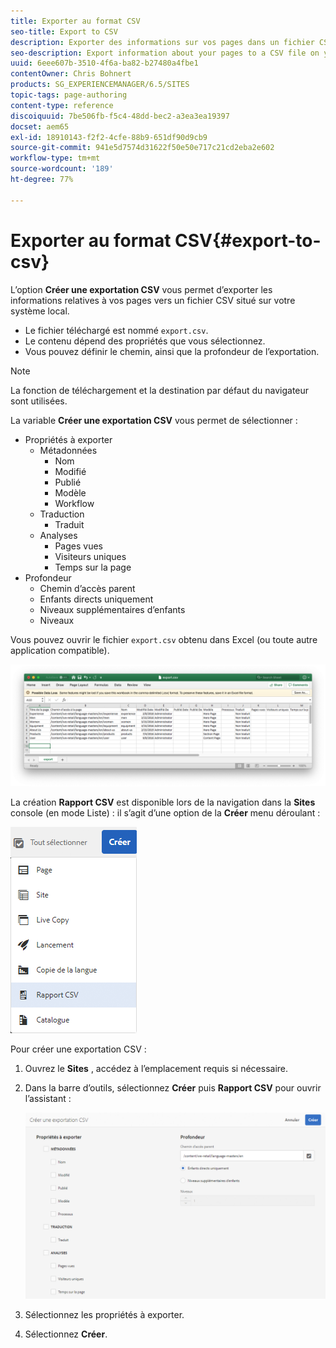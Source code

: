 ```yaml
---
title: Exporter au format CSV
seo-title: Export to CSV
description: Exporter des informations sur vos pages dans un fichier CSV sur votre système local
seo-description: Export information about your pages to a CSV file on your local system
uuid: 6eee607b-3510-4f6a-ba82-b27480a4fbe1
contentOwner: Chris Bohnert
products: SG_EXPERIENCEMANAGER/6.5/SITES
topic-tags: page-authoring
content-type: reference
discoiquuid: 7be506fb-f5c4-48dd-bec2-a3ea3ea19397
docset: aem65
exl-id: 18910143-f2f2-4cfe-88b9-651df90d9cb9
source-git-commit: 941e5d7574d31622f50e50e717c21cd2eba2e602
workflow-type: tm+mt
source-wordcount: '189'
ht-degree: 77%

---
```


# Exporter au format CSV{#export-to-csv}

L’option **Créer une exportation CSV** vous permet d’exporter les informations relatives à vos pages vers un fichier CSV situé sur votre système local.

* Le fichier téléchargé est nommé `export.csv`.
* Le contenu dépend des propriétés que vous sélectionnez.
* Vous pouvez définir le chemin, ainsi que la profondeur de l’exportation.

>[!NOTE]
>
>La fonction de téléchargement et la destination par défaut du navigateur sont utilisées.

La variable **Créer une exportation CSV** vous permet de sélectionner :

* Propriétés à exporter
   * Métadonnées
      * Nom
      * Modifié
      * Publié
      * Modèle
      * Workflow
   * Traduction
      * Traduit
   * Analyses
      * Pages vues
      * Visiteurs uniques
      * Temps sur la page
* Profondeur
   * Chemin d’accès parent
   * Enfants directs uniquement
   * Niveaux supplémentaires d’enfants
   * Niveaux

Vous pouvez ouvrir le fichier `export.csv` obtenu dans Excel (ou toute autre application compatible).

![etc-01](assets/etc-01.png)

La création **Rapport CSV** est disponible lors de la navigation dans la **Sites** console (en mode Liste) : il s’agit d’une option de la **Créer** menu déroulant :

![etc-02](assets/etc-02.png)

Pour créer une exportation CSV :

1. Ouvrez le **Sites** , accédez à l’emplacement requis si nécessaire.
1. Dans la barre d’outils, sélectionnez **Créer** puis **Rapport CSV** pour ouvrir l’assistant :

   ![etc-03](assets/etc-03.png)

1. Sélectionnez les propriétés à exporter.
1. Sélectionnez **Créer**.
